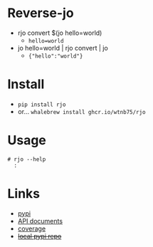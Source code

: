# Reverse-jo

- rjo convert $(jo hello=world)
  - `hello=world`
- jo hello=world | rjo convert | jo
  - `{"hello":"world"}`

# Install

- `pip install rjo`
- or... `whalebrew install ghcr.io/wtnb75/rjo`

# Usage

```
# rjo --help
  :
```

# Links

- [pypi](https://pypi.org/project/rjo/)
- [API documents](https://wtnb75.github.io/rjo/)
- [coverage](https://wtnb75.github.io/rjo/coverage/)
- ~~[local pypi repo](https://wtnb75.github.io/rjo/dist/)~~
